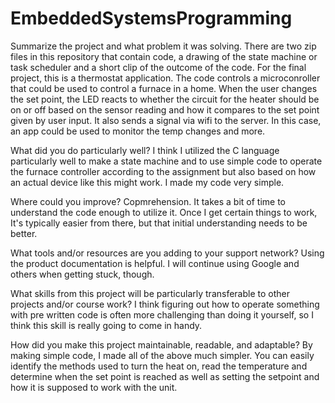 # EmbeddedSystemsProgramming

Summarize the project and what problem it was solving.
There are two zip files in this repository that contain code, a drawing of the state machine or task scheduler and a short clip of the outcome of the code. For the final project, this is a thermostat application. The code controls a microconroller that could be used to control a furnace in a home. When the user changes the set point, the LED reacts to whether the circuit for the heater should be on or off based on the sensor reading and how it compares to the set point given by user input. It also sends a signal via wifi to the server. In this case, an app could be used to monitor the temp changes and more.

What did you do particularly well?
I think I utilized the C language particularly well to make a state machine and to use simple code to operate the furnace controller according to the assignment but also based on how an actual device like this might work. I made my code very simple.

Where could you improve?
Copmrehension. It takes a bit of time to understand the code enough to utilize it. Once I get certain things to work, It's typically easier from there, but that initial understanding needs to be better.

What tools and/or resources are you adding to your support network?
Using the product documentation is helpful. I will continue using Google and others when getting stuck, though.

What skills from this project will be particularly transferable to other projects and/or course work?
I think figuring out how to operate something with pre written code is often more challenging than doing it yourself, so I think this skill is really going to come in handy.

How did you make this project maintainable, readable, and adaptable?
By making simple code, I made all of the above much simpler. You can easily identify the methods used to turn the heat on, read the temperature and determine when the set point is reached as well as setting the setpoint and how it is supposed to work with the unit.
